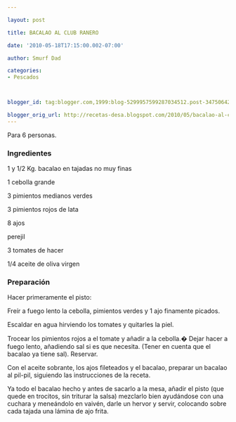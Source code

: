```yaml
---

layout: post

title: BACALAO AL CLUB RANERO

date: '2010-05-18T17:15:00.002-07:00'

author: Smurf Dad

categories:
- Pescados



blogger_id: tag:blogger.com,1999:blog-5299957599287034512.post-3475064211649239618

blogger_orig_url: http://recetas-desa.blogspot.com/2010/05/bacalao-al-club-ranero.html
---
```


Para 6 personas.

<h3>Ingredientes</h3>

1 y 1/2 Kg. bacalao en tajadas no muy finas

1 cebolla grande

3 pimientos medianos verdes

3 pimientos rojos de lata

8 ajos

perejil

3 tomates de hacer

1/4 aceite de oliva virgen

<h3>Preparación</h3>

Hacer primeramente el pisto:

Freír a fuego lento la cebolla, pimientos verdes y 1 ajo finamente picados.

Escaldar en agua hirviendo los tomates y quitarles la piel.

Trocear los pimientos rojos a el tomate y añadir a la cebolla.� Dejar hacer a fuego lento, añadiendo sal si es que necesita. (Tener en cuenta que el bacalao ya tiene sal). Reservar.

Con el aceite sobrante, los ajos fileteados y el bacalao, preparar un bacalao al pil-pil, siguiendo las instrucciones de la receta.

Ya todo el bacalao hecho y antes de sacarlo a la mesa, añadir el pisto (que quede en trocitos, sin triturar la salsa) mezclarlo bien ayudándose con una cuchara y meneándolo en vaivén, darle un hervor y servir, colocando sobre cada tajada una lámina de ajo frita.

